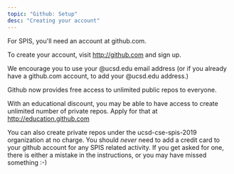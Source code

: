 ```yaml
---
topic: "Github: Setup"
desc: "Creating your account"
---
```


For SPIS, you'll need an account at github.com.

To create your account, visit <http://github.com> and sign up.

We encourage you to use your @ucsd.edu email address (or if you already have
a github.com account, to add your @ucsd.edu address.)   

Github now provides free access to unlimited public repos to everyone.

With an educational discount, you may be able to have access to create
unlimited number of private repos.   Apply for that at 
http://education.github.com

You can also create private repos under the ucsd-cse-spis-2019 organization
at no charge.  You should *never* need to add a credit card to your github
account for any SPIS related activity. If you get asked for one, there is
either a mistake in the instructions, or you may have missed something :-) 

